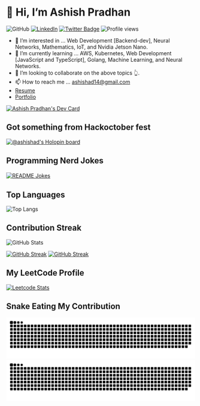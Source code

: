 # 👋 Hi, I’m Ashish Pradhan

![GitHub](https://img.shields.io/badge/dynamic/json?logo=github&label=GitHub+Followers&labelColor=282c34&color=181717&query=%24.data.totalSubs&url=https%3A%2F%2Fapi.spencerwoo.com%2Fsubstats%2F%3Fsource%3Dgithub%26queryKey%3Dashish-ad&longCache=true)
<a href="https://www.linkedin.com/in/ashish14pradhan/" target="_blank"><img src="https://img.shields.io/badge/LinkedIn-%230077B5.svg?&style=flat-square&logo=linkedin&logoColor=white" alt="LinkedIn"></a>
[![Twitter Badge](https://img.shields.io/badge/Twitter-Profile-informational?style=flat&logo=twitter&logoColor=white&color=1CA2F1)](https://twitter.com/Ashish14Pradhan)
![Profile views](https://komarev.com/ghpvc/?username=ashish-ad&color=brightgreen)

- 👀 I’m interested in ... Web Development [Backend-dev], Neural Networks, Mathematics, IoT, and Nvidia Jetson Nano.
- 🌱 I’m currently learning ... AWS, Kubernetes, Web Development [JavaScript and TypeScript], Golang, Machine Learning, and Neural Networks.
- 💞️ I’m looking to collaborate on the above topics 👆.
- 📫 How to reach me ... ashishad14@gmail.com
- [Resume](https://docs.google.com/document/d/1k2diVQGIbUoK4Q7F3ghRxaSYhPiXOOif/edit?usp=sharing&ouid=110484841261256000877&rtpof=true&sd=true)
- [Portfolio](https://ashish-ad.github.io/)

<a href="https://app.daily.dev/ashishad"><img src="https://api.daily.dev/devcards/v2/kSs1l90S1bsVsdNk4TZS9.png?type=wide&r=het" width="652" alt="Ashish Pradhan's Dev Card"/></a>

## Got something from Hackoctober fest
[![@ashishad's Holopin board](https://holopin.me/ashishad)](https://holopin.io/@ashishad)

## Programming Nerd Jokes
<a href="https://readme-jokes.vercel.app"><img align="center" src="https://readme-jokes.vercel.app/api" alt="README Jokes"></a>

## Top Languages
![Top Langs](https://github-readme-stats.vercel.app/api/top-langs/?username=ashish-ad&layout=compact#gh-light-mode-only)

## Contribution Streak
<img src="https://github-readme-stats.vercel.app/api?username=ashish-ad&include_all_commits=true&count_private=true&show_icons=true&line_height=20&theme=transparent" alt="GitHub Stats"/>

[![GitHub Streak](https://streak-stats.demolab.com/?user=ashish-ad&theme=burnt-neon)](https://git.io/streak-stats#gh-dark-mode-only)
[![GitHub Streak](https://streak-stats.demolab.com/?user=ashish-ad&theme=blood)](https://git.io/streak-stats#gh-light-mode-only)

## My LeetCode Profile
[![Leetcode Stats](https://leetcard.jacoblin.cool/ashishad14)](https://github.com/ashish-ad/github-readme)

## Snake Eating My Contribution
![GitHub Snake Light](https://github.com/ashish-ad/ashish-ad/blob/output/github-snake.svg#gh-light-mode-only)
![GitHub Snake dark](https://github.com/ashish-ad/ashish-ad/blob/output/github-snake-dark.svg#gh-dark-mode-only)
